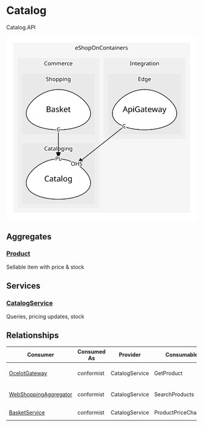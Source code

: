 

# Catalog
Catalog.API

![contextmap](./contextmap.svg)

## Aggregates

### [Product](aggregates/product/index.md)
Sellable item with price & stock


	
## Services

### [CatalogService](services/catalog_service/index.md)
Queries, pricing updates, stock



## Relationships
| Consumer | Consumed As | Provider | Consumable | Provided As |
| --- | --- | --- | --- | --- |
| [OcelotGateway](../../../../../integration/subdomains/edge/boundedcontexts/api_gateway/services/ocelot_gateway/index.md) | conformist | CatalogService | GetProduct | open-host-service |
| [WebShoppingAggregator](../../../../../integration/subdomains/edge/boundedcontexts/api_gateway/services/web_shopping_aggregator/index.md) | conformist | CatalogService | SearchProducts | open-host-service |
| [BasketService](../../../shopping/boundedcontexts/basket/services/basket_service/index.md) | conformist | CatalogService | ProductPriceChanged | published-language |


